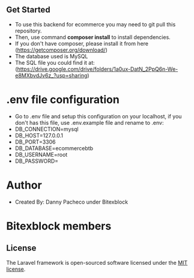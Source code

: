 ## Get Started
- To use this backend for ecommerce you may need to git pull this repository.
- Then, use command **composer install** to install dependencies.
- If you don't have composer, please install it from here (https://getcomposer.org/download/)
- The database used is MySQL
- The SQL file you could find it at: (https://drive.google.com/drive/folders/1a0ux-DatN_2PpQ6n-We-e8MXbvdJv6z_?usp=sharing)

# .env file configuration
- Go to .env file and setup this configuration on your localhost, if you don't has this file, use .env.example file and rename to .env: 
- DB_CONNECTION=mysql
- DB_HOST=127.0.0.1
- DB_PORT=3306
- DB_DATABASE=ecommercebtb
- DB_USERNAME=root
- DB_PASSWORD=

# Author
- Created By: Danny Pacheco under Bitexblock

# Bitexblock members


## License

The Laravel framework is open-sourced software licensed under the [MIT license](https://opensource.org/licenses/MIT).
